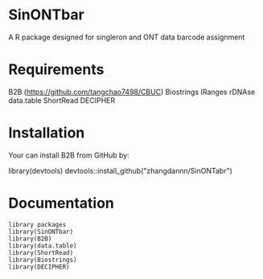 # SinONTbar
A R package designed for singleron and ONT data barcode assignment

# Requirements
B2B (https://github.com/tangchao7498/CBUC)
Biostrings
IRanges
rDNAse
data.table
ShortRead
DECIPHER
# Installation
Your can install B2B from GitHub by:

library(devtools)
devtools::install_github("zhangdannn/SinONTabr")

# Documentation
```
library packages
library(SinONTbar)
library(B2B)
library(data.table)
library(ShortRead)
library(Biostrings)
library(DECIPHER)
```
